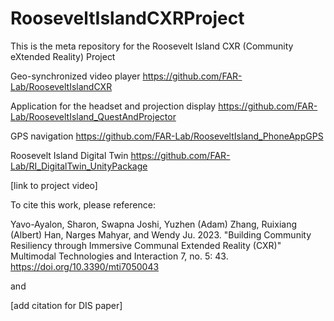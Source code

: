 # RooseveltIslandCXRProject

This is the meta repository for the Roosevelt Island CXR (Community eXtended Reality) Project


Geo-synchronized video player https://github.com/FAR-Lab/RooseveltIslandCXR  

Application for the headset and projection display https://github.com/FAR-Lab/RooseveltIsland_QuestAndProjector

GPS navigation https://github.com/FAR-Lab/RooseveltIsland_PhoneAppGPS

Roosevelt Island Digital Twin https://github.com/FAR-Lab/RI_DigitalTwin_UnityPackage


[link to project video]

To cite this work, please reference:

Yavo-Ayalon, Sharon, Swapna Joshi, Yuzhen (Adam) Zhang, Ruixiang (Albert) Han, Narges Mahyar, and Wendy Ju. 2023. "Building Community Resiliency through Immersive Communal Extended Reality (CXR)" Multimodal Technologies and Interaction 7, no. 5: 43. https://doi.org/10.3390/mti7050043

and 

[add citation for DIS paper]
